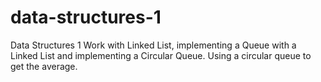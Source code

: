# data-structures-1
Data Structures 1 
Work with Linked List, implementing a Queue with a Linked List and implementing a Circular Queue. Using a circular queue to get the average. 
